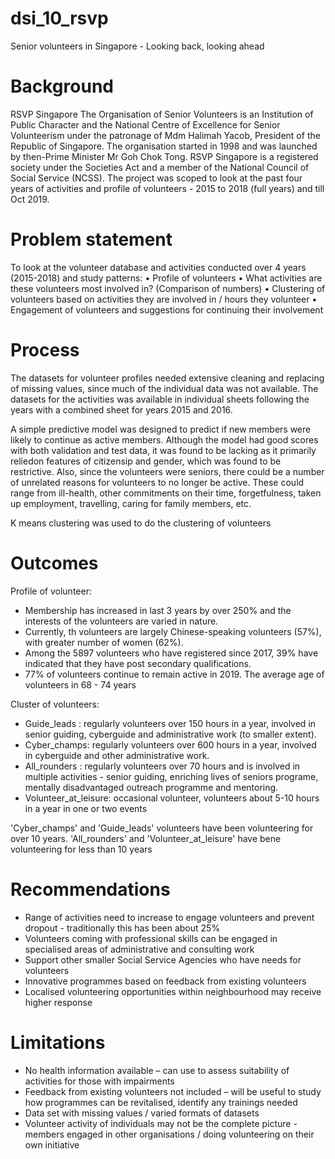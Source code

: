 # dsi_10_rsvp
Senior volunteers in Singapore - Looking back, looking ahead

# Background
RSVP Singapore The Organisation of Senior Volunteers is an Institution of Public Character and the National Centre of Excellence for Senior Volunteerism under the patronage of Mdm Halimah Yacob, President of the Republic of Singapore. The organisation started in 1998 and was launched by then-Prime Minister Mr Goh Chok Tong. RSVP Singapore is a registered society under the Societies Act and a member of the National Council of Social Service (NCSS).
The project was scoped to look at the past four years of activities and profile of volunteers - 2015 to 2018 (full years) and till Oct 2019.

# Problem statement
To look at the volunteer database and activities conducted over 4 years (2015-2018) and study patterns:
•	Profile of volunteers
•	What activities are these volunteers most involved in? (Comparison of numbers)
•	Clustering of volunteers based on activities they are involved in / hours they volunteer
•	Engagement of volunteers and suggestions for continuing their involvement

# Process
The datasets for volunteer profiles needed extensive cleaning and replacing of missing values, since much of the individual data was not available. The datasets for the activities was available in individual sheets following the years with a combined sheet for years 2015 and 2016.

A simple predictive model was designed to predict if new members were likely to continue as active members. Although the model had good scores with both validation and test data, it was found to be lacking as it primarily reliedon features of citizensip and gender, which was found to be restrictive. Also, since the volunteers were seniors, there could be a number of unrelated reasons for volunteers to no longer be active. These could range from ill-health, other commitments on their time, forgetfulness, taken up employment, travelling, caring for family members, etc.

K means clustering was used to do the clustering of volunteers


# Outcomes
Profile of volunteer:
- Membership has increased in last 3 years by over 250% and the interests of the volunteers are varied in nature.
- Currently, th volunteers are largely Chinese-speaking volunteers (57%), with greater number of women (62%).
- Among the 5897 volunteers who have registered since 2017, 39% have indicated that they have post secondary qualifications. 
-  77% of volunteers continue to remain active in 2019. The average age of volunteers in 68 - 74 years

Cluster of volunteers:
- Guide_leads : regularly volunteers over 150 hours in a year, involved in senior guiding, cyberguide and administrative work (to smaller extent). 
- Cyber_champs: regularly volunteers over 600 hours in a year, involved in  cyberguide and other administrative work.
- All_rounders : regularly volunteers over 70 hours and is involved in multiple activities - senior guiding, enriching lives of seniors programe, mentally disadvantaged outreach programme and mentoring.
- Volunteer_at_leisure: occasional volunteer, volunteers about 5-10 hours in a year in one or two events

'Cyber_champs' and 'Guide_leads' volunteers have been volunteering for over 10 years. 'All_rounders' and 'Volunteer_at_leisure' have bene volunteering for less than 10 years


# Recommendations
- Range of activities need to increase to engage volunteers and prevent dropout  - traditionally this has been about 25%
- Volunteers coming with professional skills can be engaged in specialised areas of administrative and consulting work
- Support other smaller Social Service Agencies who have needs for volunteers
- Innovative programmes based on feedback from existing volunteers
- Localised volunteering opportunities within neighbourhood may receive higher response

# Limitations
- No health information available – can use to assess suitability of activities for those with impairments
- Feedback from existing volunteers not included – will be useful to study how programmes can be revitalised, identify any trainings needed
- Data set with missing values / varied formats of datasets
- Volunteer activity of individuals may not be the complete picture - members engaged in other organisations / doing volunteering on their own initiative


